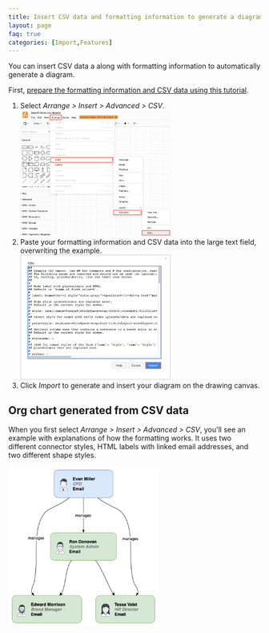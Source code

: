 ```yaml
---
title: Insert CSV data and formatting information to generate a diagram
layout: page
faq: true
categories: [Import,Features]
---
```


You can insert CSV data a along with formatting information to automatically generate a diagram.

First, [prepare the formatting information and CSV data using this tutorial](/blog/insert-from-csv).

1. Select _Arrange > Insert > Advanced > CSV_.
<br /><img src="/assets/img/blog/arrange-insert-advanced-csv.png" style="width=100%;max-width:300px;height:auto;" alt="Select Arrange > Insert > Advanced > CSV">
2. Paste your formatting information and CSV data into the large text field, overwriting the example.
<br /><img src="/assets/img/blog/csv-dialog.png" style="width=100%;max-width:300px;height:auto;" alt="Paste your formatting information and CSV data into the large text field, then click Import">
3. Click _Import_ to generate and insert your diagram on the drawing canvas.


## Org chart generated from CSV data

When you first select _Arrange > Insert > Advanced > CSV_, you'll see an example with explanations of how the formatting works. It uses two different connector styles, HTML labels with linked email addresses, and two different shape styles.

[<img src="/assets/img/blog/org-chart-from-csv.png" style="width=100%;max-width:300px;height:auto;" alt="The org chart generated from the example formatting information and CSV data in the Arrange > Insert > Advanced > CSV dialog">](https://viewer.diagrams.net/?highlight=0000ff&edit=_blank&layers=1&nav=1&title=insert-from-csv.drawio#R%3Cmxfile%3E%3Cdiagram%20id%3D%22tipJ9j7XsnqY5xg1MK7z%22%20name%3D%22Org%20chart%20from%20CSV%22%3E7VlNc9o6FP01LMPYkr9YEhraTSedkpe3FrbAamSLygKT%2FvpeWfInlDQzCSSdsME%2ButKV7jlHsmGEZ9n%2BsySb9KtIKB8hJ9mP8KcRQi7CGL408miQSeQZYC1ZYoNaYMF%2BUQs6Ft2yhBa9QCUEV2zTB2OR5zRWPYxIKcp%2B2ErwftYNWdMDYBETfoj%2BzxKVWtQNJm3DF8rWqU0dodA0ZKQOtispUpKIsgPhmxGeSSGUucr2M8p18eq6mH7zP7Q2E5M0V0c6%2FFdQebv8oWuCHE6WwEsVNEJ%2BTjIKXyMUcOh5vZRwtdZXNcL0dNWjrUHwc6vneB0LLuQITyuuyGPb0Hb3N6Jgiom8MzzMiA0THKYkMGoq6aqXMSOMK1Gl9Km%2BMcMO0t6YliYbacfWFapWWy39jhaFzvOVcU6lrV894SpiNr81MBcxaeHb1YrFUDLHFt3MpWqCsT2H7km24XQci8yOyklMU9AalX39cZY%2FGCBVSkt4qglD87Isx4kk5ZgJE1jTPFuQSepM7u9%2FCrS9L%2B%2FUIk%2Bu3EY%2BjSxaupAl%2B5plRtv9THGS4zEDu6xYDtMzc54nRBFNFOAFfG9BPFdkB6AsdLa57yILF1f4ykXReJOvIUeZMkUXG1gtJCphCwAsVZkujguXUmwhSWLvVlD3mRERzBMnhEarGPBCSfFAOy1BHNHlqmFwR6Wi%2Bz%2FKvluNz1RkVEkQp1N3wNapdgOq7Vh23BxEBks7Rg4tRiyB62bk1mNwYQmobzuu%2B3DhcRfeJCWRibahkJIVepaHRryWJK9iSA4ilidNid6GKdFFTek6L%2BdLn0aJd8yXEVriIHgZX9Y%2BtLbEYXDoy8mHL8%2Fnyyk3ZnQ%2BiVzsyFFbLh4LRUGazjTJWH7SlfhtuBJf1JXoXVnSRf2jsvFf15PRhyfPeFZWPnTu4XVEHfPjl%2B%2Far0xCzcTpQ9J7G3b0LmrHyTszJPKjpw%2FJ13t4PXjnPEqpbxdK%2BNbSmFUPbYXBO%2FTGW7lrCkrzZKrfz%2BF2CZp9uEvhQKngOeM1ByuRK%2FubgOs2NaXJwTv7oKKQVmxlTJ96h0IO6GRN1V8%2B1nUYkpSDzXb9eRwrd9UVVqq3nyZgI1iuis7I3zTQ2YlDZ4y7H6%2B%2FMbuD3wYG3aPBPu5FzwnHKDgZHqJ%2BeOANZGVW24qsKdsx3f2dyIJ%2FW2Tdp5SziQyoG6gKneT9ID4KXp%2F48N8m3rsI8aE%2FDrqfoQ5O7y7YD5%2B1vQzjn9pfcOSO%2FfNvMdGB0k5L7BXVg9%2F22RQN6EHRaQG4QXB%2BOifvj87LbAZB%2BEw6sYNe1p9w2%2F4NYsLbP5PwzW8%3D%3C%2Fdiagram%3E%3Cdiagram%20id%3D%22L19RUOh4tl0ZsyEDIf47%22%20name%3D%22Topology%20from%20CSV%22%3E7Ztbc5s4FIB%2FjWd2H5pBEhfzmNhO20zTZNbbze6%2BdBSQDVmMGCHHdn99JS42YIJJaMCsHT8EHY7EuXxIoGMP0Gix%2Fshw4NxSm3gDqNjrARoPIAQQIfFPSjaxxByqsWDOXDtR2gmm7g%2BSCJVEunRtEuYUOaUed4O80KK%2BTyyek2HG6CqvNqNe%2FqoBnpM9wdTC3r70wbW5k0iBbu5OfCLu3EkuPYRGfGKBU%2BXEk9DBNl1lRGgyQCNGKY%2BPFusR8WTw0rhMvdFMVzfG6PYveufcjTc3yPoQD3b9mi5bFxjxed2hv4WE3T0%2ByZBCxcOPIq1RzwHUHBoKoRaPGjWiMzdwMpFBDwLPtTB3qS%2BdJuyZsMQAD1vEEQkgLJ%2BU1PrL26eb5d9fzH%2FW%2BPLrtyf47wN9%2BrAL1dbbkG%2FS9Myoz0fUoyxqIvG5lrpXM9fzyuTCGC6s875Ij%2B5p6EZ2ovEj5ZwuMgqXnjuXJzgNhBQnLUtEULiDrhy%2BkAEB4lDkNZDWLNZzeQtc4FWoXnCG7Whs7H1PYoCuAsLcBYkGGPvUJ7IzZ%2FQ%2FUmYpDoOY55m7JiJAVyvH5WQaiBgK4UpcSsji%2BEmbybrA64Fkg0xYPxIqzGIb0S8ZxUQXylBXgWloSB7Egya3cAr0KnM%2FqInMydwKqR5Osj3fXmaHmThI0po2M%2BC9EcSvYhISgt%2FIWmTBJ%2Fz3JviBN%2BE3l%2BknuXOaog11tI8mmEAdTspQmEV%2F4oyNQ0ciMFbeh2DpRTLzApi2EyeVMhRLkWckpEtmkc%2BWtOdKNOOjvNac%2BIRh7x3ZRebwwtAOEqscEbHXLiMrHMEFmsAKezlXRki41vdZGoU%2BzZQADiumShPsgWccJ3ewCXfozF3b3KkAFWe5I4ctXZYfhOMOXYak0bqsntflvq3LeVqBDvcXZXiEvH7%2Bc9qIVO1Mas9IBeZhVI9xZr3%2FoxGo%2BhnUnoGqgn6C%2BqkZqMYZ1J6BipR%2BgXrHbLlrqYSbkJNFE1aHvXw16vn2ZYpNuv2TFiEytJlHRNsYc5zslbsWCZvgZp5x62APSOsXbyPKAsowl2uxLdh7xCFpAh3oZ40m3f%2FZhuCVzHkF%2B3YXpsz9IZzG6eW7nQyHh%2Bk8qhfvSVK3GfyK8iF4WwGnazZ7PiOqag3m3q8Cs1cXL0cjeQZ9xt6SpFDCPB%2BMLn17%2B5xPfPtSfqdgF38huXalJdH5kGPGCxqRLKPztFwE6YO8SD3bpYHYe19FqJMEYW%2F0jF%2FhaRJUYcmc8Ao9WJ5URjzM3ee8cWUZiroK%2F%2FEmoxBQ1%2BdhZuR7KcisnnpVsdlA2dS%2FtrNZ4Ca2bUfR1skysGpShE6FIlCTItQFRaq6V%2FU9gE5ZjzZ4UU%2BFF1iTF7ULXoBaVbcFqlrJTnGDWFNaAEc7g%2FNyZaU9cIwm4ECkdECOfirkoJrk6F2QU7LgAFWvXqO0LnAxzri8XHBoDxdYgkv17ILULnAZnnGp2HNojxf91bxosKhvvEofJrl%2FWb%2BwDZA4%2Fb48mqfCo1qTx2wNqjUczSIqWiUqutY%2BKSmd%2F39StJqkmF2Qsv2tT01Uil%2FPaYcVcGalourTHiyoCEv1koUAvOgCl5PZW66NSycPRbBYmj0wt6h6B08s8GS2kPWjhqX4tn0QFrOo38L%2BMTyZ%2FWPjqBei4rv2IViQbvzahUg0dz8ejtV3P8FGk58%3D%3C%2Fdiagram%3E%3Cdiagram%20id%3D%226DcY1bCIRsUqGJgRLHeR%22%20name%3D%22Gitflow%20from%20CSV%22%3E7Z1dd%2BK6FYZ%2FTS7LsiR%2FXiaZyUxXO%2B2sM6fr9NaAAm4BU%2BNMkvPrKweb4G2PJSMs2ZEmFwNCMv54tPfWqy1xQ%2B63L1%2ByeL%2F%2Bli7p5gY7y5cb8ukGY4QJYf8VJa%2FHkih0jwWrLFmWld4LfiR%2F0rLQKUufkiU91CrmabrJk329cJHudnSR18riLEuf69Ue0039W%2FfxijYKfiziTbP0j2SZr8tS5EfvH3ylyWpdfnWIg%2BMH27iqXF7JYR0v0%2BezIvL5htxnaZofX21f7ummuHnVffn98a9%2FRKvt%2FOHfX8jq6fs%2B%2BfNv%2F%2FvL8WAPfZqcLiGju1z00P860Oyf8%2F8UtxQ7m3jOHutbyxvs%2FaTZIUl37NXxwNX7452ZlZe738QLuma3m31au5Wd54pPN%2BZ0bYf8tXoY2Trdzp%2FY4e6e10lOf%2BzZV7BPnhl6rGydb4uTROxlfNgfYXhMXij7vrvHZLO5Tzdp9nYgsoxp%2BLhg5Yc8S%2F9Lzz7xFyGdPxYt0l1e4ojYKd293YPv6SHJj9e6YDeTskZ37PLzhAHzd1AhT4uTijfJqrX6bfnBPM3zdMs%2BON3MnL4A9jgPDp3dtC803dI8e2XtyqNU%2FL1WXRLNiEuC8uE9v0NNyorrM5yrxnH5DFenw7%2Bjwl6UD6t6ewaPLEwzJIMT6cSJFTAzQq%2BAk0fDpduGU4jnxPc%2FEk6hKE7u6HC6lYPJ7bZN6dNuWcDxRowkUBQxpII2oCI%2FIPGHAgp5daJ8bzYF23QnB5NnYVIBE8J4KjTJ8eR38sRiz33xcp%2BlC3ooAqirEvboFX%2Bt4dTbv49E2Glk0knY%2BJxfEUthGcICG0tdmyUCrZU3DZYKayXFUmitlSJrBcN1x50AX7ey3jCyfOnxhm5b8D4%2BwO7kzBdyOvmy0fvF%2FtCr0RRNYyh4K%2BsOEerkydqrqxHmRgJiw%2FjsFWbBO5EirFtYt9H7JSxBZZ3gWTgRIVTOXHXL6tb9XWyc6u5vKuIVw0kuXEfd0rr1f1dDzPPrNiucxnBQzvdZrX0QlnxSZylqsjQ%2BW1VEUq4UTd1Ku42kLiEJROUIkRmeQiD1272c3%2BvW1Cu%2Ft6Yv8ar4yrs9zRJ2ecVTqkq%2FV0X4Cp7wkfqL1rSYZRDNHecjMRf4XOs1St4kIy0x5d0SN0TmDOHGXt4oiZMbLIpp8Za4AYiL0CSJk%2BINd2vzlrcheYsm6VMl1Qsspt5b4obI93L4gsYYTZyUoIG7xXwL3JDAIXeCNg5LrsrgCP52WcYFIMHUicnIZ3LOslvqt%2FLZRSgFMCfVnYUTMEtfH%2BRY4gj7l5ulMzKcFn8XLmi7v5uHnut9LH8H2ZpIxsS9pJnqVvntnNGlOBF%2B%2BDQ%2Br%2FdJEqZumd%2FCdC2YUICmQZMkTzZ9XhVhrsMnbHzOT1bQ6pbs7XDvGraKBBMwVVg2s5l0q%2FF2uHcNoxRMIyT%2FFh%2BKOyZDU7fSbg2T%2FPYgOPJbYBqfhP41zR%2BSFymYulV0qx5cZXqmntGM%2FaYsNT62fqMbGjOvJANXt2Jup2gGhQ5EWi2phP5YoWNGjR6kyBPLpbfkDUEeyH9oM3fR6Mj7R3Eim1cp6LqVeBvmX2FpdZsZG5%2FvfKBx%2FpTR32m8ldu5zQrwg1BF0BRN1BlVcnKEVeKVUNVmq8ZH1Sf6UwomK8OrWhhLRESK4RQvsX12Sbkl8M9480QrAnGXhVnGh%2FXpDd0tb4sNi9nbXbqjx5KHpDitT87bc46zHNZYruiP8uh0M0%2BfP78XlE%2BjqHLBs2BnnT5lC9pRr7w6dlor2nU80v5sM7qJ8%2BRn%2FeTantNbU3bh8etZhX2a7PLD2ZG%2FFwXvyPi4RkyxlDo8bVP68KtGIb8Re3E8l3d2ThfVhpMYOxW7prBDBNlxdbCDCIAHEQF4EKnT4wcKsEEWG97uqgqxcS%2BwORAbdMyQHJgbbLnh7XGpz9wQJMQN2CwkrDYL%2BWULuL3IAC2wP3wL0vvKCexjnoo%2BRszqY65gHztPLlHXx6J6H%2FOdaoOBX7NfZ8ZV4c5diwx3wyltzARkxrPJwF6GXk%2Fj17uBF%2FY0ltdv4DqDNwh6NwD2HgWguw%2FUfyuVyZD%2B6wn233MtX1v3bULAtflqYnHfQsPdZFcfNcTpa%2FWR3zvmHaBFI0oWaAHod6DDG6gDBGZ1AF%2BwA5xPLyjjvymcup3QNDRTB4QwAzETmsVMIGo0sQ5oXAdA43VD4zoAGhfNkJIAzbApmnDUvpZA4QvaDq6LiuAwfhhsPMNmZyJRbH4xbavWRdWVGW7oRPqOgK%2FfAI6AB2gQ9G6gfvbKM2z2qkqSmYgXj7r7VcOJ42DmK7HG2DBskCg2WmbLPbeOjd%2BNjefWsQlCJYNMz7DZGIRFodGirbsBHGY2jAdf1W1IMwOhY9isjDg6WnTdBjrNwSM3HOKLYZ47fAsfKWjR%2B8p92M0wUqHoVD%2F9ZUwvE81JGYdXF5g9gZ49wmoG54bNn4iDoyULrgEOfwKlYTk5mnPDCnLrQ41aEZmGTWwg4XwOLWT6qE4mN9kCchMqGqoYNrdR9eaRxps%2BiDcjLjYwgCqFkmGhMWxmA4nOoiItOb0B9IJ1Blrqh52QDQONb9i8hjA0WEvM3YAGjrxaWoBIyO2OhEIYOV27PkyFuXL9CI5mr1wfOT1vaP8GlVQxYIOeN7V%2FA%2Bz1bgClOzJzVBg402aYhPNEtCQXhTAChwF1SwsQgqvxi9hi0%2B4XteSJQGya43e%2B4%2BJIBA1HdOX6DUfEra9HsvBNmyYTzpDSsmwpBNnIXMkijLTYS9NmyEQTpPTYyyjoSQ20NoqErioxyxRssGj%2BT%2B0X5dQtfXDA%2BJMfnrEmWuyNYVM%2B4uDgUYAjEKA1B86ciKg5DuY30BRDGTbtUx1wrHQiDMwazx02yFHlDw2b%2BKkujw%2BOnvXfcC0gd%2BYHwQWkimR8w%2BZ%2BsGgGhB4Znzmq%2Fu6woZCiaOYpYCcwbApInB0tOQoNdgRicIiOiqUb1c8gGYONaGoL1rPXAQExTpGuR7qxIViHr6qkCQsOrKhr7zEADvH6goMCrIQcw6RpYXKIno0ySHWCp%2FG4zycHDOEJZwhPwt4NwMhNzRYWgWECePUc%2BVZNz25v0Kpx1qQ1TBpcLjsQNabp38LTzFqyE5jxAL4QOja%2BvVHlC00TwEUn3HT5QkAOd7l9A5xAzU4WgWHaNBHVpmu%2FBqhufr%2BODY4QN7Gljg32IyX2xjBlWhwbLco0tDaOy82jA%2FEN9pVgY5gwTUTFRaJHmAZ5IQRFXHEx0GJvQsNUaXFw9KjSEBxCuBMagRaLExqmSxPRgTjRokvjqLfFwZEei4MtOO0VtejSDXD4FgeCo8riGCZLE9E1dESLiOOCtQIN89HSAhicxiBsIHAM04yJqPo3DnAa5oMLTnMY1hcc9jZL0%2Fy8ehbv19%2FSZfGTlp%2F%2FDw%3D%3D%3C%2Fdiagram%3E%3C%2Fmxfile%3E)